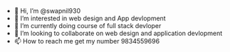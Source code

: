 - 👋 Hi, I’m @swapnil930
- 👀 I’m interested in web design and App devlopment
- 🌱 I’m currently doing course of full stack devloper
- 💞️ I’m looking to collaborate on web design and application devlopment
- 📫 How to reach me get my number 9834559696

<!---
swapnil930/swapnil930 is a ✨ special ✨ repository because its `README.md` (this file) appears on your GitHub profile.
You can click the Preview link to take a look at your changes.
--->

